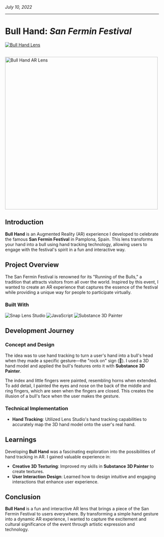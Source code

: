 *July 10, 2022*
***

# Bull Hand: *San Fermin Festival*

<a href="https://lens.snapchat.com/559b571b3d9147fdba3349156e9b9156" target="_blank"><img src="https://img.shields.io/badge/Snapchat-Lens-FFFC00" alt="Bull Hand Lens"></a>

<br/>
<img src="https://media1.giphy.com/media/MlUqHJrRLDB6WU2GOh/giphy.gif?cid=790b76113beeb358f89661e107f1f4290d2d3aeac2b1d189&rid=giphy.gif&ct=g" alt="Bull Hand AR Lens" height="500"/>

## Introduction

**Bull Hand** is an Augmented Reality (AR) experience I developed to celebrate the famous **San Fermin Festival** in Pamplona, Spain. This lens transforms your hand into a bull using hand tracking technology, allowing users to engage with the festival's spirit in a fun and interactive way.

## Project Overview

The San Fermin Festival is renowned for its "Running of the Bulls," a tradition that attracts visitors from all over the world. Inspired by this event, I wanted to create an AR experience that captures the essence of the festival while providing a unique way for people to participate virtually.

### Built With

![Snap Lens Studio](https://img.shields.io/badge/Snap%20Lens%20Studio-FFFC00?style=for-the-badge&logo=snapchat&logoColor=black)
![JavaScript](https://img.shields.io/badge/JavaScript-F7DF1E?style=for-the-badge&logo=javascript&logoColor=black)
![Substance 3D Painter](https://img.shields.io/badge/Substance%203D%20Painter-9CE945?style=for-the-badge&logo=adobe&logoColor=gray)

## Development Journey

### Concept and Design

The idea was to use hand tracking to turn a user's hand into a bull's head when they made a specific gesture—the "rock on" sign (🤘). I used a 3D hand model and applied the bull's features onto it with **Substance 3D Painter**.

The index and little fingers were painted, resembling horns when extended. To add detail, I painted the eyes and nose on the back of the middle and ring fingers, which are seen when the fingers are closed. This creates the illusion of a bull's face when the user makes the gesture.

### Technical Implementation

- **Hand Tracking**: Utilized Lens Studio's hand tracking capabilities to accurately map the 3D hand model onto the user's real hand.

## Learnings

Developing **Bull Hand** was a fascinating exploration into the possibilities of hand tracking in AR. I gained valuable experience in:

- **Creative 3D Texturing**: Improved my skills in **Substance 3D Painter** to create textures.
- **User Interaction Design**: Learned how to design intuitive and engaging interactions that enhance user experience.

## Conclusion

**Bull Hand** is a fun and interactive AR lens that brings a piece of the San Fermin Festival to users everywhere. By transforming a simple hand gesture into a dynamic AR experience, I wanted to capture the excitement and cultural significance of the event through artistic expression and technology.